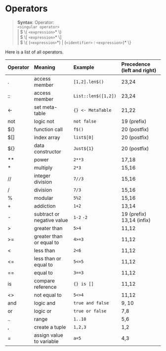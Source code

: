 # Operators

> **Syntax**:
> Operator:  
> `<singular operator>`  
> | $ \\( `<expression>`\* \\)  
> | $ \\[ `<expression>`\* \\]  
> | $ \\{ (`<expression>`\*) | (`<identifier>` : `<expression>`)\* \\}

Here is a list of all operators.

|Operator|Meaning|Example| Precedence (left and right) |
|:---|:---|:---|:---|
|.| access member | `[1,2].len$()` | 23,24 |
|::| access member | `List::len$([1,2])` | 23,24 |
|<-| set meta-table | `{} <- MetaTable` | 21,22 |
|not| logic not | `not false` | 19 (prefix) |
|$()| function call | `f$()` | 20 (postfix) |
|$[]| index array| `list$[0]`| 20 (postfix) |
|${}| data constructor | `Just${1}`| 20 (postfix) |
|\*\*| power | `2**3` | 17,18 |
|\*| multiply | `2*3` | 15,16 |
|//| integer division  | `7//3` | 15,16 |
|/| division | `7/3` | 15,16 |
|%| modular | `5%2` | 15,16 |
|+| addiction | `1+2`| 13,14 |
|-| subtract or negative value | `1-2` `-2` | 19 (prefix) 13,14 (infix)|
|>| greater than | `5>4` | 11,12 |
|>=| greater than or equal to | `4>=3` | 11,12 |
|<| less than | `2<6` | 11,12 |
|<=| less than or equal to | `5<=5` | 11,12 |
|==| equal to | `3==3` | 11,12 |
|is| compare reference | `{} is []` | 11,12 |
|<>| not equal to | `5<>4` | 11,12 |
|and| logic and | `true and false` | 9, 10|
|or| logic or | `true or false` | 7,8 |
|..| range | `1..10`| 5,6 |
|,| create a tuple | `1,2,3` | 1,2 |
|=| assign value to variable | `a=5`| 4,3|

